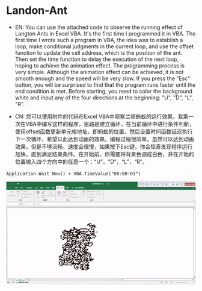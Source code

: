 # Landon-Ant
- EN: You can use the attached code to observe the running effect of Langton Ants in Excel VBA.
It's the first time I programmed it in VBA. The first time I wrote such a program in VBA, the idea was to establish a loop, make conditional judgments in the current loop, and use the offset function to update the cell address, which is the position of the ant. Then set the time function to delay the execution of the next loop, hoping to achieve the animation effect. The programming process is very simple. Although the animation effect can be achieved, it is not smooth enough and the speed will be very slow. If you press the "Esc" button, you will be surprised to find that the program runs faster until the end condition is met. Before starting, you need to color the background white and input any of the four directions at the beginning: "U", "D", "L", "R".

- CN: 您可以使用附件的代码在Excel VBA中观察兰顿蚂蚁的运行效果。我第一次在VBA中编写这样的程序，思路是建立循环，在当前循环中进行条件判断，使用offset函数更新单元格地址，即蚂蚁的位置，然后设置时间函数延迟执行下一次循环，希望以此达到动画的效果。编程过程很简单。虽然可以达到动画效果，但是不够流畅，速度会很慢，如果按下Esc键，你会惊奇发现程序运行加快，直到满足结束条件。在开始前，你需要将背景色调成白色，并在开始的位置输入四个方向中的任意一个：“U”，“D”，“L”，“R”。

```vba
Application.Wait Now() + VBA.TimeValue("00:00:01")
```

![img1](效果图.gif)

